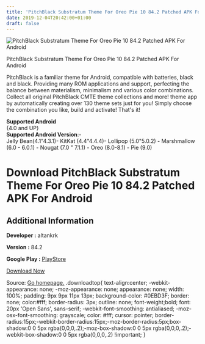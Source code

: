 ```yaml
---
title: 'PitchBlack Substratum Theme For Oreo Pie 10 84.2 Patched APK For Android'
date: 2019-12-04T20:42:00+01:00
draft: false
---
```


![PitchBlack Substratum Theme For Oreo Pie 10 84.2 Patched APK For Android](https://i1.wp.com/apkhome.net/wp-content/uploads/2019/12/PitchBlack-Substratum-Theme-For-Oreo-Pie-10-84.2-Patched.png "PitchBlack Substratum Theme For Oreo Pie 10 84.2 Patched APK For Android")

  

PitchBlack Substratum Theme For Oreo Pie 10 84.2 Patched APK For Android

PitchBlack is a familiar theme for Android, compatible with batteries, black and black. Providing many ROM applications and support, perfecting the balance between materialism, minimalism and various color combinations. Collect all original PitchBlack CMTE theme collections and more! theme app by automatically creating over 130 theme sets just for you! Simply choose the combination you like, build and activate! That's it!

**Supported Android**  
{4.0 and UP}  
**Supported Android Version**:-  
Jelly Bean(4.1"4.3.1)- KitKat (4.4"4.4.4)- Lollipop (5.0"5.0.2) - Marshmallow (6.0 - 6.0.1) - Nougat (7.0 " 7.1.1) - Oreo (8.0-8.1) - Pie (9.0)

Download PitchBlack Substratum Theme For Oreo Pie 10 84.2 Patched APK For Android
=================================================================================

Additional Information
----------------------

**Developer :** altankrk

**Version :** 84.2

**Google Play :** [PlayStore](https://play.google.com/store/apps/details?id=pitchblack.origins.westcrip)

  

[Download Now](https://store4app.co/post/pitchblack-substratum-theme-for-oreo-pie-10-84-2-patched-apk-for-android_1575488286)

  
Source: [Go homepage.](https://store4app.co/post/pitchblack-substratum-theme-for-oreo-pie-10-84-2-patched-apk-for-android_1575488286) .downloadtop{ text-align:center; -webkit-appearance: none; -moz-appearance: none; appearance: none; width: 100%; padding: 9px 9px 11px 13px; background-color: #0EBD3F; border: none; color:#fff; border-radius: 3px; outline: none; font-weight;bold; font: 20px 'Open Sans', sans-serif; -webkit-font-smoothing: antialiased; -moz-osx-font-smoothing: grayscale; color: #fff; cursor: pointer; border-radius:15px;-webkit-border-radius:15px;-moz-border-radius:5px;box-shadow:0 0 5px rgba(0,0,0,.2);-moz-box-shadow:0 0 5px rgba(0,0,0,.2);-webkit-box-shadow:0 0 5px rgba(0,0,0,.2) !important; }